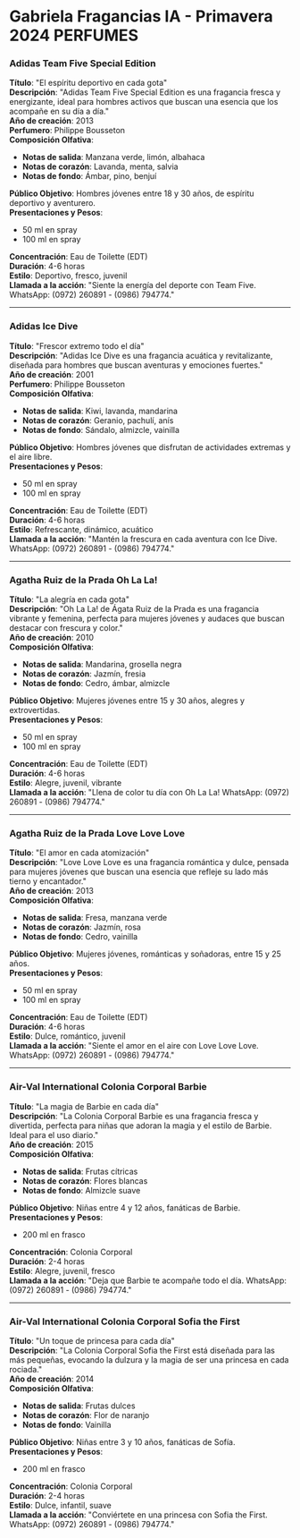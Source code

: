# Gabriela Fragancias IA - Primavera 2024 PERFUMES

### Adidas Team Five Special Edition
**Título**: "El espíritu deportivo en cada gota"  
**Descripción**: "Adidas Team Five Special Edition es una fragancia fresca y energizante, ideal para hombres activos que buscan una esencia que los acompañe en su día a día."  
**Año de creación**: 2013  
**Perfumero**: Philippe Bousseton  
**Composición Olfativa**:  
- **Notas de salida**: Manzana verde, limón, albahaca  
- **Notas de corazón**: Lavanda, menta, salvia  
- **Notas de fondo**: Ámbar, pino, benjuí  

**Público Objetivo**: Hombres jóvenes entre 18 y 30 años, de espíritu deportivo y aventurero.  
**Presentaciones y Pesos**:  
- 50 ml en spray  
- 100 ml en spray  

**Concentración**: Eau de Toilette (EDT)  
**Duración**: 4-6 horas  
**Estilo**: Deportivo, fresco, juvenil  
**Llamada a la acción**: "Siente la energía del deporte con Team Five. WhatsApp: (0972) 260891 - (0986) 794774."

---

### Adidas Ice Dive
**Título**: "Frescor extremo todo el día"  
**Descripción**: "Adidas Ice Dive es una fragancia acuática y revitalizante, diseñada para hombres que buscan aventuras y emociones fuertes."  
**Año de creación**: 2001  
**Perfumero**: Philippe Bousseton  
**Composición Olfativa**:  
- **Notas de salida**: Kiwi, lavanda, mandarina  
- **Notas de corazón**: Geranio, pachulí, anís  
- **Notas de fondo**: Sándalo, almizcle, vainilla  

**Público Objetivo**: Hombres jóvenes que disfrutan de actividades extremas y el aire libre.  
**Presentaciones y Pesos**:  
- 50 ml en spray  
- 100 ml en spray  

**Concentración**: Eau de Toilette (EDT)  
**Duración**: 4-6 horas  
**Estilo**: Refrescante, dinámico, acuático  
**Llamada a la acción**: "Mantén la frescura en cada aventura con Ice Dive. WhatsApp: (0972) 260891 - (0986) 794774."

---

### Agatha Ruiz de la Prada Oh La La!
**Título**: "La alegría en cada gota"  
**Descripción**: "Oh La La! de Ágata Ruiz de la Prada es una fragancia vibrante y femenina, perfecta para mujeres jóvenes y audaces que buscan destacar con frescura y color."  
**Año de creación**: 2010  
**Composición Olfativa**:  
- **Notas de salida**: Mandarina, grosella negra  
- **Notas de corazón**: Jazmín, fresia  
- **Notas de fondo**: Cedro, ámbar, almizcle  

**Público Objetivo**: Mujeres jóvenes entre 15 y 30 años, alegres y extrovertidas.  
**Presentaciones y Pesos**:  
- 50 ml en spray  
- 100 ml en spray  

**Concentración**: Eau de Toilette (EDT)  
**Duración**: 4-6 horas  
**Estilo**: Alegre, juvenil, vibrante  
**Llamada a la acción**: "Llena de color tu día con Oh La La! WhatsApp: (0972) 260891 - (0986) 794774."

---

### Agatha Ruiz de la Prada Love Love Love
**Título**: "El amor en cada atomización"  
**Descripción**: "Love Love Love es una fragancia romántica y dulce, pensada para mujeres jóvenes que buscan una esencia que refleje su lado más tierno y encantador."  
**Año de creación**: 2013  
**Composición Olfativa**:  
- **Notas de salida**: Fresa, manzana verde  
- **Notas de corazón**: Jazmín, rosa  
- **Notas de fondo**: Cedro, vainilla  

**Público Objetivo**: Mujeres jóvenes, románticas y soñadoras, entre 15 y 25 años.  
**Presentaciones y Pesos**:  
- 50 ml en spray  
- 100 ml en spray  

**Concentración**: Eau de Toilette (EDT)  
**Duración**: 4-6 horas  
**Estilo**: Dulce, romántico, juvenil  
**Llamada a la acción**: "Siente el amor en el aire con Love Love Love. WhatsApp: (0972) 260891 - (0986) 794774."

---

### Air-Val International Colonia Corporal Barbie
**Título**: "La magia de Barbie en cada día"  
**Descripción**: "La Colonia Corporal Barbie es una fragancia fresca y divertida, perfecta para niñas que adoran la magia y el estilo de Barbie. Ideal para el uso diario."  
**Año de creación**: 2015  
**Composición Olfativa**:  
- **Notas de salida**: Frutas cítricas  
- **Notas de corazón**: Flores blancas  
- **Notas de fondo**: Almizcle suave  

**Público Objetivo**: Niñas entre 4 y 12 años, fanáticas de Barbie.  
**Presentaciones y Pesos**:  
- 200 ml en frasco  

**Concentración**: Colonia Corporal  
**Duración**: 2-4 horas  
**Estilo**: Alegre, juvenil, fresco  
**Llamada a la acción**: "Deja que Barbie te acompañe todo el día. WhatsApp: (0972) 260891 - (0986) 794774."

---

### Air-Val International Colonia Corporal Sofia the First
**Título**: "Un toque de princesa para cada día"  
**Descripción**: "La Colonia Corporal Sofia the First está diseñada para las más pequeñas, evocando la dulzura y la magia de ser una princesa en cada rociada."  
**Año de creación**: 2014  
**Composición Olfativa**:  
- **Notas de salida**: Frutas dulces  
- **Notas de corazón**: Flor de naranjo  
- **Notas de fondo**: Vainilla  

**Público Objetivo**: Niñas entre 3 y 10 años, fanáticas de Sofía.  
**Presentaciones y Pesos**:  
- 200 ml en frasco  

**Concentración**: Colonia Corporal  
**Duración**: 2-4 horas  
**Estilo**: Dulce, infantil, suave  
**Llamada a la acción**: "Conviértete en una princesa con Sofia the First. WhatsApp: (0972) 260891 - (0986) 794774."
